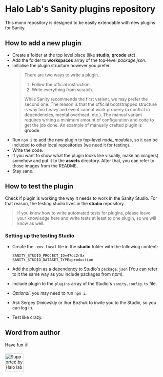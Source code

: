 # Halo Lab's Sanity plugins repository

This mono repository is designed to be easily extendable with new plugins for Sanity.

## How to add a new plugin

- Create a folder at the top level place (like **studio**, **qrcode** etc).
- Add the folder to **workspaces** array of the top-level _package.json_.
- Initialise the plugin structure however you prefer.
  > There are two ways to write a plugin.
  >
  > 1. Follow the official instruction.
  > 2. Write everything from scratch.
  >
  > While Sanity recommends the first variant, we may prefer the second one.
      The reason is that the official bootstrapped structure is way too heavy and
      event cannot work properly (a conflict in dependencies, mental overhead, etc.).
      The manual variant requires writing a minimum amount of configuration and code
      to get the job done. An example of manually crafted plugin is **qrcode**.
- Run `npm i` to add the new plugin to top-level _node_modules_, so it can be included to other local repositories (we need it for testing).
- Write the code.
- If you want to show what the plugin looks like visually, make an image(s) somehow and put it to the **assets** directory.
  After that, you can refer to those images from the README.
- Stay sane.

## How to test the plugin

Check if plugin is working the way it needs to work in the Sanity Studio.
For that reason, the testing studio lives in the **studio** repository.

> If you know how to write automated tests for plugins, please leave your knowledge here and write tests at least
> to one plugin, so we will know as well.

### Setting up the testing Studio

- Create the `.env.local` file in the **studio** folder with the following content:

  ```
  SANITY_STUDIO_PROJECT_ID=47oc2r8x
  SANITY_STUDIO_DATASET_TYPE=production
  ```

- Add the plugin as a dependency to Studio's `package.json` (You can refer to it the same way as you include packages from _npm_).
- Include plugin to the `plugins` array of the Studio's `sanity.config.ts` file.
- _Optional_: you may need to run `npm i`.
- Ask Sergey Diniovskiy or Ihor Bozhuk to invite you to the Studio, so you can log in.
- Test like crazy.

## Word from author

Have fun ✌️

<a href="https://www.halo-lab.com/?utm_source=github">
  <img
    src="https://dgestran.sirv.com/Images/supported-by-halolab.png"
    alt="Supported by Halo lab"
    height="60"
  >
</a>
